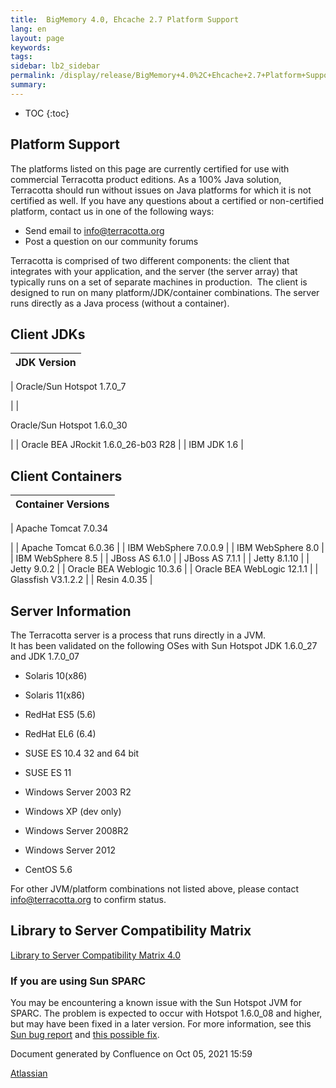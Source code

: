 ```yaml
---
title:  BigMemory 4.0, Ehcache 2.7 Platform Support  
lang: en
layout: page
keywords:
tags:
sidebar: lb2_sidebar
permalink: /display/release/BigMemory+4.0%2C+Ehcache+2.7+Platform+Support.html
summary:
---
```



* TOC
{:toc}

Platform Support
----------------

The platforms listed on this page are currently certified for use with commercial Terracotta product editions. As a 100% Java solution, Terracotta should run without issues on Java platforms for which it is not certified as well. If you have any questions about a certified or non-certified platform, contact us in one of the following ways:  
  

*   Send email to [info@terracotta.org](mailto:info@terracotta.org)
*   Post a question on our community forums

Terracotta is comprised of two different components: the client that integrates with your application, and the server (the server array) that typically runs on a set of separate machines in production.  The client is designed to run on many platform/JDK/container combinations. The server runs directly as a Java process (without a container).  
  

Client JDKs
-----------

| JDK Version |
| --- |
| 
Oracle/Sun Hotspot 1.7.0\_7

 |
| 

Oracle/Sun Hotspot 1.6.0\_30

 |
| Oracle BEA JRockit 1.6.0\_26-b03 R28 |
| IBM JDK 1.6 |

Client Containers
-----------------

| Container Versions |
| --- |
| 
Apache Tomcat 7.0.34

 |
| Apache Tomcat 6.0.36 |
| IBM WebSphere 7.0.0.9 |
| IBM WebSphere 8.0 |
| IBM WebSphere 8.5 |
| JBoss AS 6.1.0 |
| JBoss AS 7.1.1 |
| Jetty 8.1.10 |
| Jetty 9.0.2 |
| Oracle BEA Weblogic 10.3.6 |
| Oracle BEA WebLogic 12.1.1 |
| Glassfish V3.1.2.2 |
| Resin 4.0.35 |

Server Information
------------------

The Terracotta server is a process that runs directly in a JVM.  
It has been validated on the following OSes with Sun Hotspot JDK 1.6.0\_27 and JDK 1.7.0\_07  
  

*   Solaris 10(x86)
*   Solaris 11(x86)
*   RedHat ES5 (5.6)
*   RedHat EL6 (6.4)
*   SUSE ES 10.4 32 and 64 bit
    
*   SUSE ES 11
*   Windows Server 2003 R2
*   Windows XP (dev only)
*   Windows Server 2008R2
*   Windows Server 2012
*   CentOS 5.6

For other JVM/platform combinations not listed above, please contact [info@terracotta.org](mailto:info@terracotta.org) to confirm status.

Library to Server Compatibility Matrix
--------------------------------------

[Library to Server Compatibility Matrix 4.0](Library+to+Server+Compatibility+Matrix)

### If you are using Sun SPARC

You may be encountering a known issue with the Sun Hotspot JVM for SPARC. The problem is expected to occur with Hotspot 1.6.0\_08 and higher, but may have been fixed in a later version. For more information, see this [Sun bug report](http://bugs.sun.com/bugdatabase/view_bug.do?bug_id=6849574) and [this possible fix](http://hg.openjdk.java.net/jdk7/hotspot-comp/hotspot/rev/c6386080541b).

  
  

Document generated by Confluence on Oct 05, 2021 15:59

[Atlassian](http://www.atlassian.com/)
